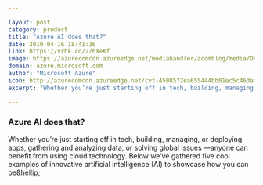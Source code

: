 ```yaml
---

layout: post
category: product
title: "Azure AI does that?"
date: 2019-04-16 18:41:36
link: https://vrhk.co/2ZhXeKf
image: https://azurecomcdn.azureedge.net/mediahandler/acomblog/media/Default/blog/18bf36c5-46f8-4983-9de8-f30870e58850.jpg
domain: azure.microsoft.com
author: "Microsoft Azure"
icon: http://azurecomcdn.azureedge.net/cvt-4508572ea655444bb01ec5c46daf1808ec370f58b4e4caf4dd86b2e5f1503663/images/icon/apple-touch/76x76.png
excerpt: "Whether you’re just starting off in tech, building, managing, or deploying apps, gathering and analyzing data, or solving global issues —anyone can benefit from using cloud technology. Below we’ve gathered five cool examples of innovative artificial intelligence (AI) to showcase how you can be&amp;hellip;"

---
```


### Azure AI does that?

Whether you’re just starting off in tech, building, managing, or deploying apps, gathering and analyzing data, or solving global issues —anyone can benefit from using cloud technology. Below we’ve gathered five cool examples of innovative artificial intelligence (AI) to showcase how you can be&amp;hellip;